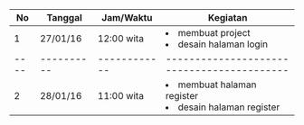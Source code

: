 | No | Tanggal  | Jam/Waktu  | Kegiatan                                 |
|----|----------|------------|------------------------------------------|
| 1  | 27/01/16 | 12:00 wita | <li>membuat project</li> <li>desain halaman login </li>|
|----|----------|------------|------------------------------------------|
| 2  | 28/01/16 | 11:00 wita | <li>membuat halaman register</li> <li>desain halaman register </li>|